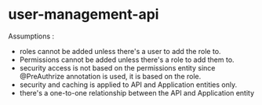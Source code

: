 # user-management-api

Assumptions :
- roles cannot be added unless there's a user to add the role to.
- Permissions cannot be added unless there's a role to add them to.
- security access is not based on the permissions entity since @PreAuthrize annotation is used, it is based on the role.
- security and caching is applied to API and Application entities only.
- there's a one-to-one relationship between the API and Application entity
